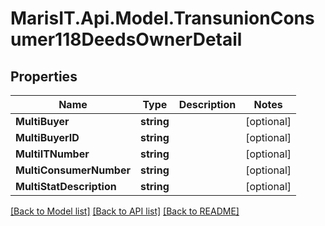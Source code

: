 
# MarisIT.Api.Model.TransunionConsumer118DeedsOwnerDetail

## Properties

Name | Type | Description | Notes
------------ | ------------- | ------------- | -------------
**MultiBuyer** | **string** |  | [optional] 
**MultiBuyerID** | **string** |  | [optional] 
**MultiITNumber** | **string** |  | [optional] 
**MultiConsumerNumber** | **string** |  | [optional] 
**MultiStatDescription** | **string** |  | [optional] 

[[Back to Model list]](../README.md#documentation-for-models)
[[Back to API list]](../README.md#documentation-for-api-endpoints)
[[Back to README]](../README.md)

